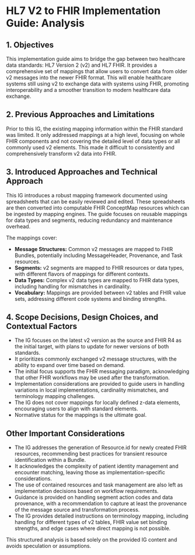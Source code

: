 # HL7 V2 to FHIR Implementation Guide: Analysis

## 1. Objectives

This implementation guide aims to bridge the gap between two healthcare data standards: HL7 Version 2 (v2) and HL7 FHIR. It provides a comprehensive set of mappings that allow users to convert data from older v2 messages into the newer FHIR format. This will enable healthcare systems still using v2 to exchange data with systems using FHIR, promoting interoperability and a smoother transition to modern healthcare data exchange. 

## 2. Previous Approaches and Limitations

Prior to this IG, the existing mapping information within the FHIR standard was limited. It only addressed mappings at a high level, focusing on whole FHIR components and not covering the detailed level of data types or all commonly used v2 elements. This made it difficult to consistently and comprehensively transform v2 data into FHIR.

## 3. Introduced Approaches and Technical Approach

This IG introduces a robust mapping framework documented using spreadsheets that can be easily reviewed and edited. These spreadsheets are then converted into computable FHIR ConceptMap resources which can be ingested by mapping engines. The guide focuses on reusable mappings for data types and segments, reducing redundancy and maintenance overhead. 

The mappings cover:

* **Message Structures:** Common v2 messages are mapped to FHIR Bundles, potentially including MessageHeader, Provenance, and Task resources.
* **Segments:** v2 segments are mapped to FHIR resources or data types, with different flavors of mappings for different contexts.
* **Data Types:** Complex v2 data types are mapped to FHIR data types, including handling for mismatches in cardinality.
* **Vocabulary:** Mappings are provided between v2 tables and FHIR value sets, addressing different code systems and binding strengths.

## 4. Scope Decisions, Design Choices, and Contextual Factors

* The IG focuses on the latest v2 version as the source and FHIR R4 as the initial target, with plans to update for newer versions of both standards.
* It prioritizes commonly exchanged v2 message structures, with the ability to expand over time based on demand.
* The initial focus supports the FHIR messaging paradigm, acknowledging that other FHIR workflows may be used after the transformation.
* Implementation considerations are provided to guide users in handling variations in local implementations, cardinality mismatches, and terminology mapping challenges.
* The IG does not cover mappings for locally defined z-data elements, encouraging users to align with standard elements.
* Normative status for the mappings is the ultimate goal.

## Other Important Considerations

* The IG addresses the generation of Resource.id for newly created FHIR resources, recommending best practices for transient resource identification within a Bundle.
* It acknowledges the complexity of patient identity management and encounter matching, leaving those as implementation-specific considerations.
* The use of contained resources and task management are also left as implementation decisions based on workflow requirements.
* Guidance is provided on handling segment action codes and data provenance, with a recommendation to capture at least the provenance of the message source and transformation process.
* The IG provides detailed instructions on terminology mapping, including handling for different types of v2 tables, FHIR value set binding strengths, and edge cases where direct mapping is not possible.

This structured analysis is based solely on the provided IG content and avoids speculation or assumptions.

